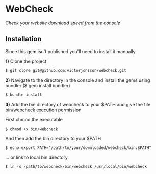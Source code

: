 # WebCheck

*Check your website download speed from the console*

## Installation

Since this gem isn't published you'll need to install it manually.

**1)** Clone the project

`$ git clone git@github.com:victorjonsson/webcheck.git`

**2)** Navigate to the directory in the console and install the gems using bundler ($ gem install bundler)

`$ bundle install`

**3)** Add the bin directory of webcheck to your $PATH and give the file bin/webcheck execution permission

First chmod the executable

`$ chmod +x bin/webcheck`

And then add the bin directory to your $PATH

`$ echo export PATH="/path/to/your/downloaded/webcheck/bin:$PATH"`

... or link to local bin directory


`$ ln -s /path/to/webcheck/bin/webcheck /usr/local/bin/webcheck`
